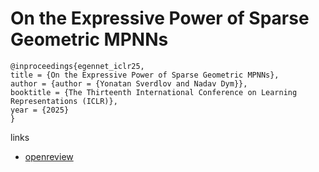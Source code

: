 # On the Expressive Power of Sparse Geometric MPNNs

```
@inproceedings{egennet_iclr25,
title = {On the Expressive Power of Sparse Geometric MPNNs},
author = {author = {Yonatan Sverdlov and Nadav Dym}},
booktitle = {The Thirteenth International Conference on Learning Representations (ICLR)},
year = {2025}
}
```

links
- [openreview](https://openreview.net/forum?id=NY7aEek0mi)
